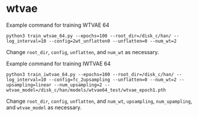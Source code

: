 # wtvae

Example command for training WTVAE 64
```{bash}
python3 train_wtvae_64.py --epochs=100 --root_dir=/disk_c/han/ --log_interval=10 --config=2wt_unflatten0 --unflatten=0 --num_wt=2
```
Change `root_dir`, `config`, `unflatten`, and `num_wt` as necessary.

Example command for training IWTVAE 64
```{bash}
python3 train_iwtvae_64.py --epochs=100 --root_dir=/disk_c/han/ --log_interval=10 --config=fc_2upsampling --unflatten=0 --num_wt=2 --upsampling=linear --num_upsampling=2 --wtvae_model=/disk_c/han/models/wtvae64_test/wtvae_epoch1.pth
```
Change `root_dir`, `config`, `unflatten`, and `num_wt`, `upsampling`, `num_upampling`, and `wtvae_model` as necessary.